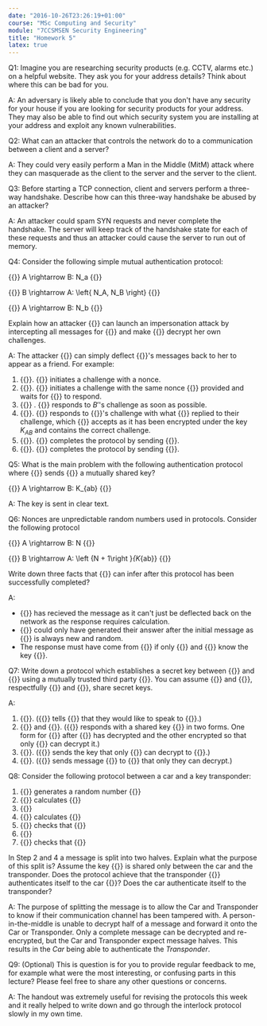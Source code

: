```yaml
---
date: "2016-10-26T23:26:19+01:00"
course: "MSc Computing and Security"
module: "7CCSMSEN Security Engineering"
title: "Homework 5"
latex: true
---
```


Q1: Imagine you are researching security products (e.g. CCTV, alarms etc.) on a helpful website. They ask you for your address details? Think about where this can be bad for you.

A: An adversary is likely able to conclude that you don't have any security for your house if you are looking for security products for your address. They may also be able to find out which security system you are installing at your address and exploit any known vulnerabilities.


Q2: What can an attacker that controls the network do to a communication between a client and a server?

A: They could very easily perform a Man in the Middle (MitM) attack where they can masquerade as the client to the server and the server to the client.


Q3: Before starting a TCP connection, client and servers perform a three-way handshake. Describe how can this three-way handshake be abused by an attacker?

A: An attacker could spam SYN requests and never complete the handshake. The server will keep track of the handshake state for each of these requests and thus an attacker could cause the server to run out of memory.


Q4: Consider the following simple mutual authentication protocol:

{{<latex>}}
A \rightarrow B: N_a
{{</latex>}}

{{<latex>}}
B \rightarrow A: \left\{ N_A, N_B \right\}
{{</latex>}}

{{<latex>}}
A \rightarrow B: N_b
{{</latex>}}

Explain how an attacker {{<latex i="B'" />}} can launch an impersonation attack by intercepting all messages for {{<latex i="B" />}} and make {{<latex i="A" />}} decrypt her own challenges.

A: The attacker {{<latex i="B'" />}} can simply deflect {{<latex i="A" />}}'s messages back to her to appear as a friend. For example:

 1. {{<latex i="A \rightarrow B': N_A" />}}. {{<latex i="A" />}} initiates a challenge with a nonce.
 2. {{<latex i="B' \rightarrow A: N_A" />}}. {{<latex i="B'" />}} initiates a challenge with the same nonce {{<latex i="A" />}} provided and waits for {{<latex i="A" />}} to respond.
 3. {{<latex i="A \rightarrow B': \left \{ N_A, N_{A}^{'} \right \}" />}} . {{<latex i="A" />}} responds to $B'$'s challenge as soon as possible.
 4. {{<latex i="B' \rightarrow A: \left\{ N_A, N_{A}^{'} \right\}" />}}. {{<latex i="B'" />}} responds to {{<latex i="A" />}}'s challenge with what {{<latex i="A" />}} replied to their challenge, which {{<latex i="A" />}} accepts as it has been encrypted under the key $K_{AB}$ and contains the correct challenge.
 5. {{<latex i="A \rightarrow B': N_{A}^{'}" />}}. {{<latex i="A" />}} completes the protocol by sending {{<latex i="N_{A}^{'}" />}}.
 5. {{<latex i="A \rightarrow B': N_{A}^{'}" />}}. {{<latex i="A" />}} completes the protocol by sending {{<latex i="N_{A}^{'}" />}}.


Q5: What is the main problem with the following authentication protocol where {{<latex i="A" />}} sends {{<latex i="B" />}} a mutually shared key?

{{<latex>}}
A \rightarrow B: K_{ab}
{{</latex>}}

A: The key is sent in clear text.

Q6: Nonces are unpredictable random numbers used in protocols. Consider the following protocol

{{<latex>}}
A \rightarrow B: N
{{</latex>}}

{{<latex>}}
B \rightarrow A: \left \{N + 1\right \}_{K_{ab}}
{{</latex>}}

Write down three facts that {{<latex i="A" />}} can infer after this protocol has been successfully completed?

A:
 - {{<latex i="B" />}} has recieved the message as it can't just be deflected back on the network as the response requires calculation.
 - {{<latex i="B" />}} could only have generated their answer after the initial message as {{<latex i="N" />}} is always new and random.
 - The response must have come from {{<latex i="B" />}} if only {{<latex i="A" />}} and {{<latex i="B" />}} know the key {{<latex i="K_{AB}" />}}.


Q7: Write down a protocol which establishes a secret key between {{<latex i="A" />}} and {{<latex i="B" />}} using a mutually trusted third party {{<latex i="S" />}}. You can assume {{<latex i="A" />}} and {{<latex i="S" />}}, respectfully {{<latex i="B" />}} and {{<latex i="S" />}}, share secret keys.

A:

 1. {{<latex i="A \rightarrow S: A, B" />}}. ({{<latex i="A" />}} tells {{<latex i="S" />}} that they would like to speak to {{<latex i="B" />}}.)
 2. {{<latex i="S \rightarrow A: \left \{ K_{AB} \right \}_{K_{AS}} " />}} and {{<latex i=" \left \{ \left \{ K_{AB} \right \}_{K_{BS}} \right \}_{K_{AS}} " />}}. ({{<latex i="S" />}} responds with a shared key {{<latex i="K_{AB}" />}} in two forms. One form for {{<latex i="A" />}} after {{<latex i="A" />}} has decrypted and the other encrypted so that only {{<latex i="B" />}} can decrypt it.)
 3. {{<latex i="A \rightarrow B: \left \{ K_{AB} \right \}_{K_{BS}}" />}}. ({{<latex i="A" />}} sends the key that only {{<latex i="B" />}} can decrypt to {{<latex i="B" />}}.)
 4. {{<latex i="A \rightarrow B: \{m \}_{K_{AB}}" />}}. ({{<latex i="A" />}} sends message {{<latex i="m" />}} to {{<latex i="B" />}} that only they can decrypt.)


Q8: Consider the following protocol between a car and a key transponder:

1. {{<latex i="C" />}} generates a random number {{<latex i="N" />}}
2. {{<latex i="C" />}} calculates {{<latex i="(F, G) = \left \{N\right \}_K" />}}
3. {{<latex i="C \rightarrow T: N, F" />}}
4. {{<latex i="T" />}} calculates {{<latex i="(F', G') = \left \{N\right \}_K" />}}
5. {{<latex i="T" />}} checks that {{<latex i="F = F'" />}}
6. {{<latex i="T \rightarrow C: N, G'" />}}
7. {{<latex i="C" />}} checks that {{<latex i="G = G'" />}}

In Step 2 and 4 a message is split into two halves. Explain what the purpose of this split is? Assume the key {{<latex i="K" />}} is shared only between the car and the transponder. Does the protocol achieve that the transponder {{<latex i="T" />}} authenticates itself to the car {{<latex i="C" />}}? Does the car authenticate itself to the transponder?

A: The purpose of splitting the message is to allow the Car and Transponder to know if their communication channel has been tampered with. A person-in-the-middle is unable to decrypt half of a message and forward it onto the Car or Transponder. Only a complete message can be decrypted and re-encrypted, but the Car and Transponder expect message halves. This results in the *Car* being able to authenticate the *Transponder*.


Q9: (Optional) This is question is for you to provide regular feedback to me, for example what were the most interesting, or confusing parts in this lecture? Please feel free to share any other questions or concerns.

A: The handout was extremely useful for revising the protocols this week and it really helped to write down and go through the interlock protocol slowly in my own time.
